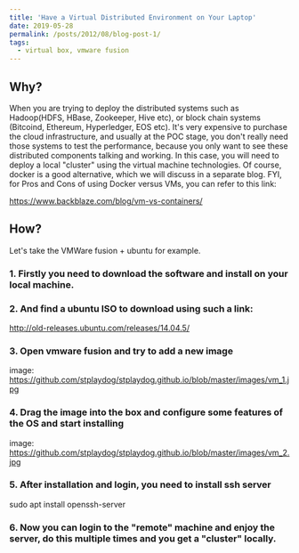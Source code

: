```yaml
---
title: 'Have a Virtual Distributed Environment on Your Laptop'
date: 2019-05-28
permalink: /posts/2012/08/blog-post-1/
tags:
  - virtual box, vmware fusion 
---
```


## Why?
When you are trying to deploy the distributed systems such as Hadoop(HDFS, HBase, Zookeeper, Hive etc), or block chain systems (Bitcoind, Ethereum, Hyperledger, EOS etc).
It's very expensive to purchase the cloud infrastructure, and usually at the POC stage, you don't really need those systems to test the performance, because you only want to see these distributed components talking and working.
In this case, you will need to deploy a local "cluster" using the virtual machine technologies. Of course, docker is a good alternative, which we will discuss in a separate blog.
FYI, for Pros and Cons of using Docker versus VMs, you can refer to this link: 

https://www.backblaze.com/blog/vm-vs-containers/

## How?
Let's take the VMWare fusion + ubuntu for example. 

### 1. Firstly you need to download the software and install on your local machine. 

### 2. And find a ubuntu ISO to download using such a link:

http://old-releases.ubuntu.com/releases/14.04.5/ 

### 3. Open vmware fusion and try to add a new image

image: https://github.com/stplaydog/stplaydog.github.io/blob/master/images/vm_1.jpg

### 4. Drag the image into the box and configure some features of the OS and start installing

image: https://github.com/stplaydog/stplaydog.github.io/blob/master/images/vm_2.jpg

### 5. After installation and login, you need to install ssh server

sudo apt install openssh-server

### 6. Now you can login to the "remote" machine and enjoy the server, do this multiple times and you get a "cluster" locally.

